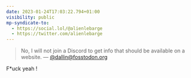 ```yaml
---
date: 2023-01-24T17:03:22.794+01:00
visibility: public
mp-syndicate-to:
  - https://social.lol/@alienlebarge
  - https://twitter.com/alienlebarge
---
```

> No, I will not join a Discord to get info that should be available on a website.
> — [@dallin@fosstodon.org](https://social.lol/@dallin@fosstodon.org/109741867264670428)

F*uck yeah !
